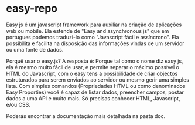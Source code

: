 # easy-repo

Easy js é um javascript framework para auxiliar na criação de aplicações web ou mobile. Ela estende de "Easy and asynchronous js" que em portugues podemos traduzi-lo como "Javascript fácil e assíncrono". Ela possibilita e facilita na disposição das informações vindas de um servidor ou uma fonte de dados.

Porquê usar o easy.js?
A resposta é: Porque tal como o nome diz easy js, ela é mesmo muito fácil de usar, e permite separar o máximo possível o HTML do Javascript, com o easy tens a possibilidade de criar objectos estruturados para serem enviados ao servidor ou mesmo gerir uma simples lista. Com simples comandos (Propriedades HTML ou como denominados Easy Proporties) você é capaz de listar dados, preencher campos, postar dados a uma API e muito mais. Só precisas conhecer HTML, Javascript, e/ou CSS.

Poderás encontrar a documentação mais detalhada na pasta doc. 
